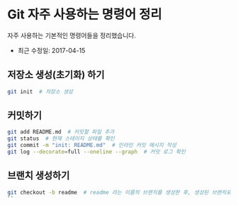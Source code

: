 # Git 자주 사용하는 명령어 정리
자주 사용하는 기본적인 명령어들을 정리했습니다.
- 최근 수정일: 2017-04-15

## 저장소 생성(초기화) 하기
```bash
git init  # 저장소 생성
```

## 커밋하기
```bash
git add README.md  # 커밋할 파일 추가
git status  # 현재 스테이지 상태를 확인
git commit -m "init: README.md"  # 인라인 커밋 메시지 작성
git log --decorate=full --oneline --graph  # 커밋 로그 확인
```

## 브랜치 생성하기
```bash
git checkout -b readme  # readme 라는 이름의 브랜치를 생성한 후, 생성된 브랜치로 체크아웃
``
